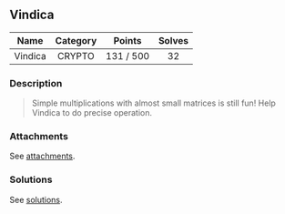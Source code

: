 ## Vindica

|  Name  |  Category  |  Points  |  Solves  |
| :----: | :----: | :----: | :----: |
|  Vindica  |  CRYPTO  |  131 / 500  |  32  |

### Description
> Simple multiplications with almost small matrices is still fun! Help Vindica to do precise operation.

### Attachments
See [attachments](https://github.com/roadicing/ctf-writeups/tree/main/2022/asisctf-finals/vindica/attachments).

### Solutions
See [solutions](https://github.com/roadicing/ctf-writeups/tree/main/2022/asisctf-finals/vindica/solutions).
